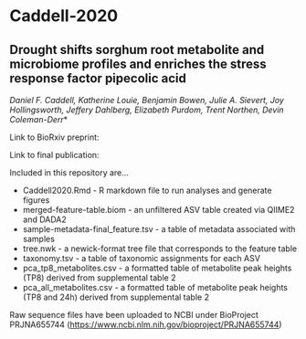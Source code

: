 # Caddell-2020
## Drought shifts sorghum root metabolite and microbiome profiles and enriches the stress response factor pipecolic acid

*Daniel F. Caddell, Katherine Louie, Benjamin Bowen, Julie A. Sievert, Joy Hollingsworth, Jeffery Dahlberg, Elizabeth Purdom, Trent Northen, Devin Coleman-Derr**

Link to BioRxiv preprint:

Link to final publication:

Included in this repository are...
+ Caddell2020.Rmd - R markdown file to run analyses and generate figures
+ merged-feature-table.biom - an unfiltered ASV table created via QIIME2 and DADA2
+ sample-metadata-final_feature.tsv - a table of metadata associated with samples
+ tree.nwk - a newick-format tree file that corresponds to the feature table
+ taxonomy.tsv - a table of taxonomic assignments for each ASV
+ pca_tp8_metabolites.csv - a formatted table of metabolite peak heights (TP8) derived from supplemental table 2
+ pca_all_metabolites.csv - a formatted table of metabolite peak heights (TP8 and 24h) derived from supplemental table 2

Raw sequence files have been uploaded to NCBI under BioProject PRJNA655744 (https://www.ncbi.nlm.nih.gov/bioproject/PRJNA655744)
